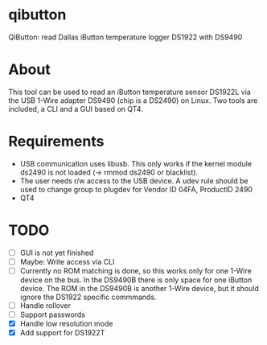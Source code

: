 qibutton
========

QIButton: read Dallas iButton temperature logger DS1922 with DS9490

About
=====
This tool can be used to read an iButton temperature sensor DS1922L 
via the USB 1-Wire adapter DS9490 (chip is a DS2490) on Linux. 
Two tools are included, a CLI and a GUI based on QT4. 

Requirements
============
* USB communication uses libusb. This only works if the kernel 
module ds2490 is not loaded (-> rmmod ds2490 or blacklist).
* The user needs r/w access to the USB device. A udev rule should
be used to change group to plugdev for Vendor ID 04FA, ProductID 2490
* QT4


TODO
====
- [ ] GUI is not yet finished
- [ ] Maybe: Write access via CLI
- [ ] Currently no ROM matching is done, so this works only for one 
1-Wire device on the bus. In the DS9490B there is only space for
one iButton device. The ROM in the DS9490B is another 1-Wire device,
but it should ignore the DS1922 specific commmands.
- [ ] Handle rollover
- [ ] Support passwords
- [x] Handle low resolution mode
- [x] Add support for DS1922T
